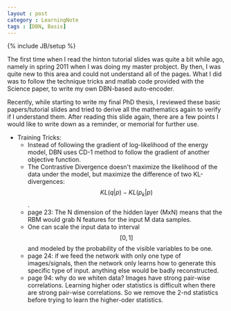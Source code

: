 ```yaml
---
layout : post
category : LearningNote
tags : [DBN, Basis]
---
```

{% include JB/setup %}

The first time when I read the hinton tutorial slides was quite a bit while ago, namely in spring 2011 when I was doing my master probject. By then, I was quite new to this area and could not understand all of the pages. What I did was to follow the technique tricks and matlab code provided with the Science paper, to write my own DBN-based auto-encoder.

Recently, while starting to write my final PhD thesis, I reviewed these basic papers/tutorial slides and tried to derive all the mathematics again to verify if I understand them. After reading this slide again, there are a few points I would like to write down as a reminder, or memorial for further use.

- Training Tricks:
	+ Instead of following the gradient of log-likelihood of the energy model, DBN uses CD-1 method to follow the gradient of another objective function.
    + The Contrastive Divergence doesn't maximize the likelihood of the data under the model, but maximize the difference of two KL-divergences: $$KL(q|p) - KL(p_k|p)$$.
    + page 23: The N dimension of the hidden layer (MxN) means that the RBM would grab N features for the input M data samples.
    + One can scale the input data to interval $$[0,1]$$ and modeled by the probability of the visible variables to be one.
    + page 24: if we feed the network with only one type of images/signals, then the network only learns how to generate this specific type of input. anything else would be badly reconstructed.
    + page 94: why do we whiten data? Images have strong pair-wise correlations. Learning higher oder statistics is difficult when there are strong pair-wise correlations. So we remove the 2-nd statistics before trying to learn the higher-oder statistics.